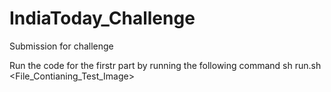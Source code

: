 # IndiaToday_Challenge
Submission for challenge

Run the code for the firstr part by running the following command
sh run.sh <File_Contianing_Test_Image>
